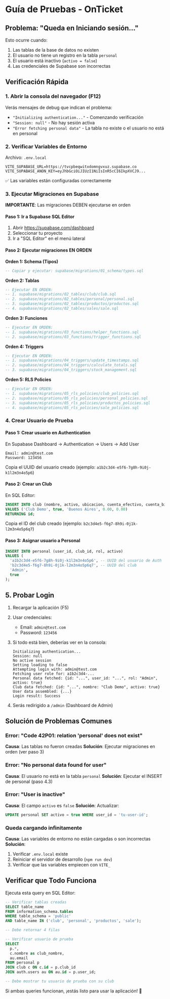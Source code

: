 # Guía de Pruebas - OnTicket

## Problema: "Queda en Iniciando sesión..."

Esto ocurre cuando:
1. Las tablas de la base de datos no existen
2. El usuario no tiene un registro en la tabla `personal`
3. El usuario está inactivo (`activo = false`)
4. Las credenciales de Supabase son incorrectas

## Verificación Rápida

### 1. Abrir la consola del navegador (F12)

Verás mensajes de debug que indican el problema:
- `"Initializing authentication..."` - Comenzando verificación
- `"Session: null"` - No hay sesión activa
- `"Error fetching personal data"` - La tabla no existe o el usuario no está en personal

### 2. Verificar Variables de Entorno

Archivo: `.env.local`

```env
VITE_SUPABASE_URL=https://tvcpbeqwitxdomngvxuz.supabase.co
VITE_SUPABASE_ANON_KEY=eyJhbGciOiJIUzI1NiIsInR5cCI6IkpXVCJ9...
```

✅ Las variables están configuradas correctamente

### 3. Ejecutar Migraciones en Supabase

**IMPORTANTE**: Las migraciones DEBEN ejecutarse en orden

#### Paso 1: Ir a Supabase SQL Editor
1. Abrir https://supabase.com/dashboard
2. Seleccionar tu proyecto
3. Ir a "SQL Editor" en el menú lateral

#### Paso 2: Ejecutar migraciones EN ORDEN

**Orden 1: Schema (Tipos)**
```sql
-- Copiar y ejecutar: supabase/migrations/01_schema/types.sql
```

**Orden 2: Tablas**
```sql
-- Ejecutar EN ORDEN:
-- 1. supabase/migrations/02_tables/club/club.sql
-- 2. supabase/migrations/02_tables/personal/personal.sql
-- 3. supabase/migrations/02_tables/productos/productos.sql
-- 4. supabase/migrations/02_tables/sales/sale.sql
```

**Orden 3: Funciones**
```sql
-- Ejecutar EN ORDEN:
-- 1. supabase/migrations/03_functions/helper_functions.sql
-- 2. supabase/migrations/03_functions/trigger_functions.sql
```

**Orden 4: Triggers**
```sql
-- Ejecutar EN ORDEN:
-- 1. supabase/migrations/04_triggers/update_timestamps.sql
-- 2. supabase/migrations/04_triggers/calculate_totals.sql
-- 3. supabase/migrations/04_triggers/stock_management.sql
```

**Orden 5: RLS Policies**
```sql
-- Ejecutar EN ORDEN:
-- 1. supabase/migrations/05_rls_policies/club_policies.sql
-- 2. supabase/migrations/05_rls_policies/personal_policies.sql
-- 3. supabase/migrations/05_rls_policies/productos_policies.sql
-- 4. supabase/migrations/05_rls_policies/sale_policies.sql
```

### 4. Crear Usuario de Prueba

#### Paso 1: Crear usuario en Authentication
En Supabase Dashboard → Authentication → Users → Add User

```
Email: admin@test.com
Password: 123456
```

Copia el UUID del usuario creado (ejemplo: `a1b2c3d4-e5f6-7g8h-9i0j-k1l2m3n4o5p6`)

#### Paso 2: Crear un Club

En SQL Editor:

```sql
INSERT INTO club (nombre, activo, ubicacion, cuenta_efectivo, cuenta_billetera_virtual)
VALUES ('Club Demo', true, 'Buenos Aires', 0.00, 0.00)
RETURNING id;
```

Copia el ID del club creado (ejemplo: `b2c3d4e5-f6g7-8h9i-0j1k-l2m3n4o5p6q7`)

#### Paso 3: Asignar usuario a Personal

```sql
INSERT INTO personal (user_id, club_id, rol, activo)
VALUES (
  'a1b2c3d4-e5f6-7g8h-9i0j-k1l2m3n4o5p6', -- UUID del usuario de Auth
  'b2c3d4e5-f6g7-8h9i-0j1k-l2m3n4o5p6q7', -- UUID del club
  'Admin',
  true
);
```

## 5. Probar Login

1. Recargar la aplicación (F5)
2. Usar credenciales:
   - Email: `admin@test.com`
   - Password: `123456`

3. Si todo está bien, deberías ver en la consola:
   ```
   Initializing authentication...
   Session: null
   No active session
   Setting loading to false
   Attempting login with: admin@test.com
   Fetching user role for: a1b2c3d4-...
   Personal data fetched: {id: "...", user_id: "...", rol: "Admin", activo: true}
   Club data fetched: {id: "...", nombre: "Club Demo", activo: true}
   User data assembled: {...}
   Login result: Success
   ```

4. Serás redirigido a `/admin` (Dashboard de Admin)

## Solución de Problemas Comunes

### Error: "Code 42P01: relation 'personal' does not exist"
**Causa**: Las tablas no fueron creadas
**Solución**: Ejecutar migraciones en orden (ver paso 3)

### Error: "No personal data found for user"
**Causa**: El usuario no está en la tabla `personal`
**Solución**: Ejecutar el INSERT de personal (paso 4.3)

### Error: "User is inactive"
**Causa**: El campo `activo` es `false`
**Solución**: Actualizar:
```sql
UPDATE personal SET activo = true WHERE user_id = 'tu-user-id';
```

### Queda cargando infinitamente
**Causa**: Las variables de entorno no están cargadas o son incorrectas
**Solución**:
1. Verificar `.env.local` existe
2. Reiniciar el servidor de desarrollo (`npm run dev`)
3. Verificar que las variables empiecen con `VITE_`

## Verificar que Todo Funciona

Ejecuta esta query en SQL Editor:

```sql
-- Verificar tablas creadas
SELECT table_name
FROM information_schema.tables
WHERE table_schema = 'public'
AND table_name IN ('club', 'personal', 'productos', 'sale');

-- Debe retornar 4 filas

-- Verificar usuario de prueba
SELECT
  p.*,
  c.nombre as club_nombre,
  au.email
FROM personal p
JOIN club c ON c.id = p.club_id
JOIN auth.users au ON au.id = p.user_id;

-- Debe mostrar tu usuario de prueba con su club
```

Si ambas queries funcionan, ¡estás listo para usar la aplicación! 🎉
